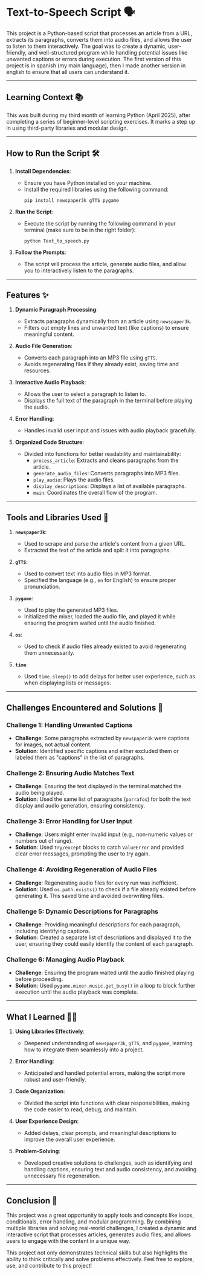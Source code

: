 # Text-to-Speech Script 🗣️

This project is a Python-based script that processes an article from a URL, extracts its paragraphs, converts them into audio files, and allows the user to listen to them interactively. The goal was to create a dynamic, user-friendly, and well-structured program while handling potential issues like unwanted captions or errors during execution. The first version of this project is in spanish (my main language), then I made another version in english to ensure that all users can understand it.

---

## Learning Context 📚

This was built during my third month of learning Python (April 2025), after completing a series of beginner-level scripting exercises. It marks a step up in using third-party libraries and modular design.

---

## How to Run the Script 🛠️

1. **Install Dependencies**:
   - Ensure you have Python installed on your machine.
   - Install the required libraries using the following command:
     ```
     pip install newspaper3k gTTS pygame
     ```

2. **Run the Script**: 
   - Execute the script by running the following command in your terminal (make sure to be in the right folder):
     ```
     python Text_to_speech.py
     ```

3. **Follow the Prompts**:
   - The script will process the article, generate audio files, and allow you to interactively listen to the paragraphs.

---

## Features ✨

1. **Dynamic Paragraph Processing**:
   - Extracts paragraphs dynamically from an article using `newspaper3k`.
   - Filters out empty lines and unwanted text (like captions) to ensure meaningful content.

2. **Audio File Generation**:
   - Converts each paragraph into an MP3 file using `gTTS`.
   - Avoids regenerating files if they already exist, saving time and resources.

3. **Interactive Audio Playback**:
   - Allows the user to select a paragraph to listen to.
   - Displays the full text of the paragraph in the terminal before playing the audio.

4. **Error Handling**:
   - Handles invalid user input and issues with audio playback gracefully.

5. **Organized Code Structure**:
   - Divided into functions for better readability and maintainability:
     - `process_article`: Extracts and cleans paragraphs from the article.
     - `generate_audio_files`: Converts paragraphs into MP3 files.
     - `play_audio`: Plays the audio files.
     - `display_descriptions`: Displays a list of available paragraphs.
     - `main`: Coordinates the overall flow of the program.

---

## Tools and Libraries Used 🧰

1. **`newspaper3k`**:
   - Used to scrape and parse the article's content from a given URL.
   - Extracted the text of the article and split it into paragraphs.

2. **`gTTS`**:
   - Used to convert text into audio files in MP3 format.
   - Specified the language (e.g., `en` for English) to ensure proper pronunciation.

3. **`pygame`**:
   - Used to play the generated MP3 files.
   - Initialized the mixer, loaded the audio file, and played it while ensuring the program waited until the audio finished.

4. **`os`**:
   - Used to check if audio files already existed to avoid regenerating them unnecessarily.

5. **`time`**:
   - Used `time.sleep()` to add delays for better user experience, such as when displaying lists or messages.

---

## Challenges Encountered and Solutions 🧩

### Challenge 1: Handling Unwanted Captions
   - **Challenge**: Some paragraphs extracted by `newspaper3k` were captions for images, not actual content.
   - **Solution**: Identified specific captions and either excluded them or labeled them as "captions" in the list of paragraphs.

### Challenge 2: Ensuring Audio Matches Text
   - **Challenge**: Ensuring the text displayed in the terminal matched the audio being played.
   - **Solution**: Used the same list of paragraphs (`parrafos`) for both the text display and audio generation, ensuring consistency.

### Challenge 3: Error Handling for User Input
   - **Challenge**: Users might enter invalid input (e.g., non-numeric values or numbers out of range).
   - **Solution**: Used `try/except` blocks to catch `ValueError` and provided clear error messages, prompting the user to try again.

### Challenge 4: Avoiding Regeneration of Audio Files
   - **Challenge**: Regenerating audio files for every run was inefficient.
   - **Solution**: Used `os.path.exists()` to check if a file already existed before generating it. This saved time and avoided overwriting files.

### Challenge 5: Dynamic Descriptions for Paragraphs
   - **Challenge**: Providing meaningful descriptions for each paragraph, including identifying captions.
   - **Solution**: Created a separate list of descriptions and displayed it to the user, ensuring they could easily identify the content of each paragraph.

### Challenge 6: Managing Audio Playback
   - **Challenge**: Ensuring the program waited until the audio finished playing before proceeding.
   - **Solution**: Used `pygame.mixer.music.get_busy()` in a loop to block further execution until the audio playback was complete.

---

## What I Learned 👨‍🎓

1. **Using Libraries Effectively**:
   - Deepened understanding of `newspaper3k`, `gTTS`, and `pygame`, learning how to integrate them seamlessly into a project.

2. **Error Handling**:
   - Anticipated and handled potential errors, making the script more robust and user-friendly.

3. **Code Organization**:
   - Divided the script into functions with clear responsibilities, making the code easier to read, debug, and maintain.

4. **User Experience Design**:
   - Added delays, clear prompts, and meaningful descriptions to improve the overall user experience.

5. **Problem-Solving**:
   - Developed creative solutions to challenges, such as identifying and handling captions, ensuring text and audio consistency, and avoiding unnecessary file regeneration.

---

## Conclusion 📝

This project was a great opportunity to apply tools and concepts like loops, conditionals, error handling, and modular programming. By combining multiple libraries and solving real-world challenges, I created a dynamic and interactive script that processes articles, generates audio files, and allows users to engage with the content in a unique way.

This project not only demonstrates technical skills but also highlights the ability to think critically and solve problems effectively. Feel free to explore, use, and contribute to this project!
